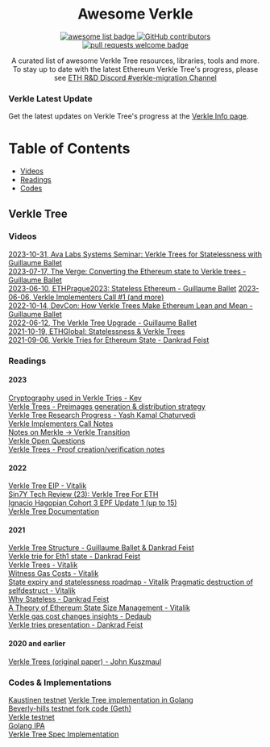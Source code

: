 <div align="center">
  <h1 align="center">Awesome Verkle</h1>
  <p align="center">
    <a href="https://github.com/sindresorhus/awesome">
      <img alt="awesome list badge" src="https://cdn.rawgit.com/sindresorhus/awesome/d7305f38d29fed78fa85652e3a63e154dd8e8829/media/badge.svg">
    </a>
    <a href="https://github.com/weiihann/awesome-state-expiry/graphs/contributors">
      <img alt="GitHub contributors" src="https://img.shields.io/github/contributors/weiihann/awesome-verkle">
    </a>
    <a href="http://makeapullrequest.com">
      <img alt="pull requests welcome badge" src="https://img.shields.io/badge/PRs-welcome-brightgreen.svg?style=flat">
    </a>
  </p>

  <p align="center">A curated list of awesome Verkle Tree resources, libraries, tools and more. To stay up to date with the latest Ethereum Verkle Tree's progress, please see <a href="https://discord.gg/gqP4kjd5YZ"> ETH R&D Discord #verkle-migration Channel </a> </p>
</div>

### Verkle Latest Update
Get the latest updates on Verkle Tree's progress at the [Verkle Info page](https://verkle.info).

Table of Contents
=================
  * [Videos](#videos)
  * [Readings](#readings)
  * [Codes](#codes)

## Verkle Tree
### Videos
[2023-10-31, Ava Labs Systems Seminar: Verkle Trees for Statelessness with Guillaume Ballet](https://www.youtube.com/watch?v=uGNmG3ZpWlU)  
[2023-07-17, The Verge: Converting the Ethereum state to Verkle trees - Guillaume Ballet](https://www.youtube.com/watch?v=F1Ne19Vew6w)  
[2023-06-10, ETHPrague2023: Stateless Ethereum - Guillaume Ballet](https://www.youtube.com/watch?v=GFiQXNZQcRw&list=PLRUSTVWJngidPVV_JC89YsomwtryPGV74&index=27) 
[2023-06-06, Verkle Implementers Call #1 (and more)](https://www.youtube.com/watch?v=tAk0eNBqR8c&list=PL4cwHXAawZxpzxfiXGTOfAz263sQB1D2F&index=3)  
[2022-10-14, DevCon: How Verkle Trees Make Ethereum Lean and Mean - Guillaume Ballet](https://www.youtube.com/watch?v=Q7rStTKwuYs&t)  
[2022-06-12, The Verkle Tree Upgrade - Guillaume Ballet](https://www.youtube.com/watch?v=WkXxbG6zLEw)  
[2021-10-19, ETHGlobal: Statelessness & Verkle Trees](https://www.youtube.com/watch?v=f7bEtX3Z57o)  
[2021-09-06, Verkle Tries for Ethereum State - Dankrad Feist](https://www.youtube.com/watch?v=RGJOQHzg3UQ&t)  

### Readings
#### 2023
[Cryptography used in Verkle Tries - Kev](https://hackmd.io/PgsD0I0dQHOGuDx7D6o-dg#Cryptography-used-in-Verkle-Tries)  
[Verkle Trees - Preimages generation & distribution strategy](https://hackmd.io/@jsign/vkt-preimage-generation-and-distribution)  
[Verkle Tree Research Progress - Yash Kamal Chaturvedi](https://etherworld.co/2023/04/07/verkle-trees-research-progress/)  
[Verkle Implementers Call Notes](https://docs.google.com/document/d/1D2GtzI3q9btZd1ZOzCsWPsvzCaA-fCLZdXDtawoPUyM/edit)  
[Notes on Merkle -> Verkle Transition](https://notes.ethereum.org/bdfbEEf6QcypV0Cv8dlqBw)  
[Verkle Open Questions](https://notes.ethereum.org/@rudolf/verkle-questions)  
[Verkle Trees - Proof creation/verification notes](https://hackmd.io/@jsign/vkt-proofs-implementation-notes)  
#### 2022
[Verkle Tree EIP - Vitalik](https://notes.ethereum.org/@vbuterin/verkle_tree_eip)  
[Sin7Y Tech Review (23): Verkle Tree For ETH](https://hackmd.io/@sin7y/rJZZy_mD9)  
[Ignacio Hagopian Cohort 3 EPF Update 1 (up to 15)](https://hackmd.io/@jsign/cohort-three-update-1)  
[Verkle Tree Documentation](https://verkle.dev/docs/intro)  

#### 2021
[Verkle Tree Structure - Guillaume Ballet & Dankrad Feist](https://blog.ethereum.org/2021/12/02/verkle-tree-structure)  
[Verkle trie for Eth1 state - Dankrad Feist](https://dankradfeist.de/ethereum/2021/06/18/verkle-trie-for-eth1.html)  
[Verkle Trees  - Vitalik](https://vitalik.ca/general/2021/06/18/verkle.html)  
[Witness Gas Costs - Vitalik](https://notes.ethereum.org/@vbuterin/witness_gas_cost_2)  
[State expiry and statelessness roadmap - Vitalik](https://notes.ethereum.org/@vbuterin/verkle_and_state_expiry_proposal) 
[Pragmatic destruction of selfdestruct - Vitalik](https://hackmd.io/@vbuterin/selfdestruct)  
[Why Stateless - Dankrad Feist](https://dankradfeist.de/ethereum/2021/02/14/why-stateless.html)  
[A Theory of Ethereum State Size Management - Vitalik](https://hackmd.io/@vbuterin/state_size_management)  
[Verkle gas cost changes insights - Dedaub](https://docs.google.com/document/d/1s3qqzbkQFPcNvhzKPdnxg3MlFbv0YjK1z02SxRtdMs8/edit)   
[Verkle tries presentation - Dankrad Feist](https://docs.google.com/presentation/d/1OYZnlXUSWBPWAb15nybzD6u3Sj4ZAV3chQ-EZB-Nrwk/edit#slide=id.p1)  
#### 2020 and earlier
[Verkle Trees (original paper) - John Kuszmaul](https://math.mit.edu/research/highschool/primes/materials/2018/Kuszmaul.pdf)  


### Codes & Implementations
[Kaustinen testnet](https://kaustinen-testnet.ethpandaops.io/)
[Verkle Tree implementation in Golang](https://github.com/gballet/go-verkle)  
[Beverly-hills testnet fork code (Geth)](https://github.com/gballet/go-ethereum/tree/beverly-hills-head)  
[Verkle testnet](https://github.com/tanishqjasoria/verkle-testnet)  
[Golang IPA](https://github.com/crate-crypto/go-ipa)  
[Verkle Tree Spec Implementation](https://github.com/crate-crypto/verkle-trie-ref) 